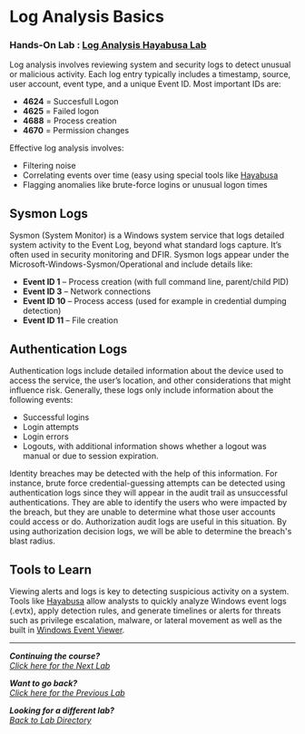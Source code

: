 # Log Analysis Basics
### Hands-On Lab : [Log Analysis Hayabusa Lab](/courseFiles/Lab_01-logAnalysis_Basics/logAnalysisBasics_Lab.md)


Log analysis involves reviewing system and security logs to detect unusual or malicious activity. Each log entry typically includes a timestamp, source, user account, event type, and a unique Event ID.
Most important IDs are:
- **4624** = Succesfull Logon
- **4625** = Failed logon
- **4688** = Process creation
- **4670** = Permission changes

Effective log analysis involves:
- Filtering noise
- Correlating events over time (easy using special tools like [Hayabusa](/courseFiles/tools/Hayabusa.md)
- Flagging anomalies like brute-force logins or unusual logon times



## Sysmon Logs
Sysmon (System Monitor) is a Windows system service that logs detailed system activity to the Event Log, beyond what standard logs capture. It’s often used in security monitoring and DFIR.
Sysmon logs appear under the Microsoft-Windows-Sysmon/Operational and include details like:
- **Event ID 1** – Process creation (with full command line, parent/child PID)
- **Event ID 3** – Network connections
- **Event ID 10** – Process access (used for example in credential dumping detection)
- **Event ID 11** – File creation


## Authentication Logs
Authentication logs include detailed information about the device used to access the service, the user’s location, and other considerations that might influence risk. Generally, these logs only include information about the following events:

- Successful logins
- Login attempts
- Login errors
- Logouts, with additional information shows whether a logout was manual or due to session expiration.

Identity breaches may be detected with the help of this information. For instance, brute force credential-guessing attempts can be detected using authentication logs since they will appear in the audit trail as unsuccessful authentications. They are able to identify the users who were impacted by the breach, but they are unable to determine what those user accounts could access or do. Authorization audit logs are useful in this situation. By using authorization decision logs, we will be able to determine the breach's blast radius.



## Tools to Learn
Viewing alerts and logs is key to detecting suspicious activity on a system. Tools like [Hayabusa](/courseFiles/tools/Hayabusa.md) allow analysts to quickly analyze Windows event logs (.evtx), apply detection rules, and generate timelines or alerts for threats such as privilege escalation, malware, or lateral movement as well as the built in [Windows Event Viewer](/courseFiles/tools/WinEventViewer.md).


***                                                       

<b><i>Continuing the course?</b>
</br>
[Click here for the Next Lab](/courseFiles/Lab_02-toolsAndPlatforms/toolsAndPlatforms.md)</i>

<b><i>Want to go back?</b>
</br>
[Click here for the Previous Lab](/courseFiles/Lab_00-welcome/welcome.md)

<b><i>Looking for a different lab? </b></br>[Back to Lab Directory](/coursenavigation.md)</i>
